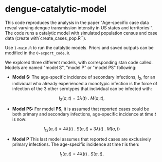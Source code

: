 # dengue-catalytic-model

This code reproduces the analysis in the paper "Age-specific case data reveal varying dengue transmission intensity in US states and territories''. The code runs a catalytic model with simulated population census and case data (create with`create_cases_pop.R``).

Use ``1-main.R`` to run the catalytic models. Priors and saved outputs can be modified in the ``0-export_code.R``.

We explored three different models, with corresponding stan code called. Models are named "model S", "model P" or "model PS" following:

- **Model S:** 
The age-specific incidence of secondary infections, $I_2$, for an individual who already experienced a monotypic infection is the force of infection of the 3 other serotypes that individual can be infected with:

$$I_2(a, t) =  3  \lambda (t) \text{ . } M(a, t), $$

- **Model PS:**
For model **PS**, it is assumed that reported cases could be both primary and secondary infections, age-specific incidence at time $t$ is now:


$$ I_{12}(a, t) = 4  \lambda(t) \text{ . } S(a, t) + 3 \lambda(t) \text{ . } M(a, t)$$

- **Model P**
This last model assumes that reported cases are exclusively primary infections. The age-specific incidence at time $t$ is then:

$$ I_1(a, t) =  4  \lambda(t) \text{ . } S(a, t). $$
